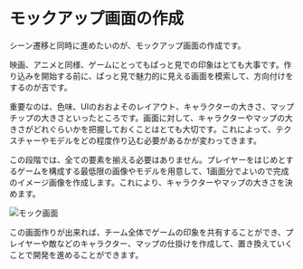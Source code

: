 # モックアップ画面の作成
シーン遷移と同時に進めたいのが、モックアップ画面の作成です。

映画、アニメと同様、ゲームにとってもぱっと見での印象はとても大事です。作り込みを開始する前に、ぱっと見で魅力的に見える画面を模索して、方向付けをするのが吉です。

重要なのは、色味、UIのおおよそのレイアウト、キャラクターの大きさ、マップチップの大きさといったところです。画面に対して、キャラクターやマップの大きさがどれぐらいかを把握しておくことはとても大切です。これによって、テクスチャーやモデルをどの程度作り込む必要があるかが変わってきます。

この段階では、全ての要素を揃える必要はありません。プレイヤーをはじめとするゲームを構成する最低限の画像やモデルを用意して、1画面分でよいので完成のイメージ画像を作成します。これにより、キャラクターやマップの大きさを決めます。

![モック画面](Images/Player00.png)

この画面作りが出来れば、チーム全体でゲームの印象を共有することができ、プレイヤーや敵などのキャラクター、マップの仕掛けを作成して、置き換えていくことで開発を進めることができます。
